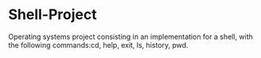 # Shell-Project
Operating systems project consisting in an implementation for a shell, with the following commands:cd, help, exit, ls, history, pwd.
